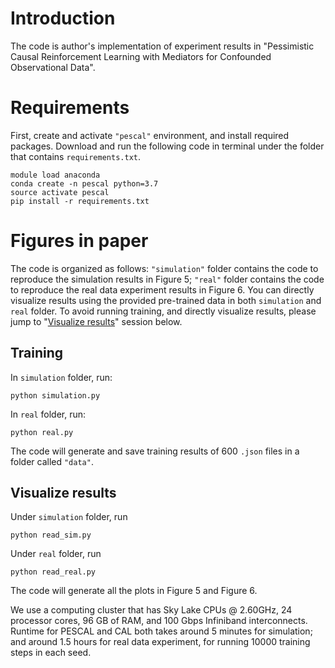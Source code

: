 # Introduction

The code is author's implementation of experiment results in "Pessimistic Causal Reinforcement Learning with Mediators for Confounded Observational Data".

# Requirements
First, create and activate `"pescal"` environment, and install required packages. Download and run the following code in terminal under the folder that contains `requirements.txt`.

```
module load anaconda
conda create -n pescal python=3.7
source activate pescal
pip install -r requirements.txt
```

# Figures in paper

The code is organized as follows: `"simulation"` folder contains the code to reproduce the simulation results in Figure 5; `"real"` folder contains the code to reproduce the real data experiment results in Figure 6. You can directly visualize results using the provided pre-trained data in both `simulation` and `real` folder. To avoid running training, and directly visualize results, please jump to "[Visualize results](#visualize-results)" session below.

## Training
In `simulation` folder, run:
```
python simulation.py
```
In `real` folder, run:
```
python real.py
```
The code will generate and save training results of 600 `.json` files in a folder called `"data"`.

## Visualize results

Under `simulation` folder, run
```
python read_sim.py
```
Under `real` folder, run 
```
python read_real.py
```
The code will generate all the plots in Figure 5 and Figure 6.

We use a computing cluster that has Sky Lake CPUs @ 2.60GHz, 24 processor cores, 96 GB of RAM, and 100 Gbps Infiniband interconnects. Runtime for PESCAL and CAL both takes around 5 minutes for simulation; and around 1.5 hours for real data experiment, for running 10000 training steps in each seed.

